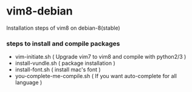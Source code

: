 # vim8-debian
Installation steps of vim8 on debian-8(stable)

### steps to install and compile packages
- vim-initiate.sh 	( Upgrade vim7 to vim8 and compile with python2/3 )
- install-vundle.sh ( package installation )
- install-font.sh   ( install mac's font )
- you-complete-me-compile.sh ( If you want auto-complete for all language )
